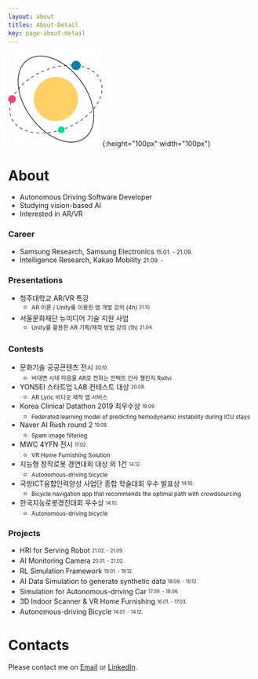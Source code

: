 ```yaml
---
layout: about
titles: About-Detail
key: page-about-detail
---
```


![hi-space](/assets/android-chrome-192x192.png){:height="100px" width="100px"}

# About

- Autonomous Driving Software Developer
- Studying vision-based AI
- Interested in AR/VR 

### Career

- Samsung Research, Samsung Electronics <small>15.01. - 21.09.</small>
- Intelligence Research, Kakao Mobility <small>21.09. - </small>

### Presentations

- 청주대학교 AR/VR 특강
  - <small> AR 이론 / Unity를 이용한 앱 개발 강의 (4h) </small> <sub><sup>21.10.</sup></sub>
- 서울문화재단 뉴미디어 기술 지원 사업
  - <small> Unity를 활용한 AR 기획/제작 방법 강의 (1h) </small> <sub><sup>21.04.</sup></sub>

### Contests

- 문화기술 공공콘텐츠 전시 <sub><sup> 20.10. </sup></sub>
  - <small> 비대면 시대 마음을 AR로 전하는 언택트 인사 챌린지 Rollvi </small>
- YONSEI 스타트업 LAB 컨테스트 대상 <sub><sup> 20.08. </sup></sub>
  - <small> AR Lyric 비디오 제작 앱 서비스 </small>
- Korea Clinical Datathon 2019 최우수상 <sub><sup> 19.09. </sup></sub>
  - <small> Federated learning model of predicting hemodynamic instability during ICU stays </small>
- Naver AI Rush round 2 <sub><sup> 19.08. </sup></sub>
  - <small> Spam image filtering </small>
- MWC 4YFN 전시 <sub><sup> 17.02. </sup></sub>
  - <small> VR Home Furnishing Solution </small>
- 지능형 창작로봇 경연대회 대상 외 1건 <sub><sup> 14.12. </sup></sub>
  - <small> Autonomous-driving bicycle </small>
- 국방ICT융합인력양성 사업단 종합 학술대회 우수 발표상 <sub><sup> 14.10. </sup></sub>
  - <small> Bicycle navigation app that recommends the optimal path with crowdsourcing </small>
- 한국지능로봇경진대회 우수상 <sub><sup> 14.10. </sup></sub>
  - <small> Autonomous-driving bicycle </small>

### Projects

- HRI for Serving Robot <sub><sup> 21.02. - 21.09. </sup></sub>
- AI Monitoring Camera <sub><sup> 20.01. - 21.02. </sup></sub>
- RL Simulation Framework <sub><sup> 19.01. - 19.12. </sup></sub>
- AI Data Simulation to generate synthetic data <sub><sup> 18.09. - 19.12. </sup></sub>
- Simulation for Autonomous-driving Car <sub><sup> 17.09. - 18.06. </sup></sub>
- 3D Indoor Scanner & VR Home Furnishing <sub><sup> 16.01. - 17.03. </sup></sub>
- Autonomous-driving Bicycle <sub><sup> 14.01. - 14.12. </sup></sub>

# Contacts

Please contact me on [Email]() or [LinkedIn](https://www.linkedin.com/in/yoo-lee/).
